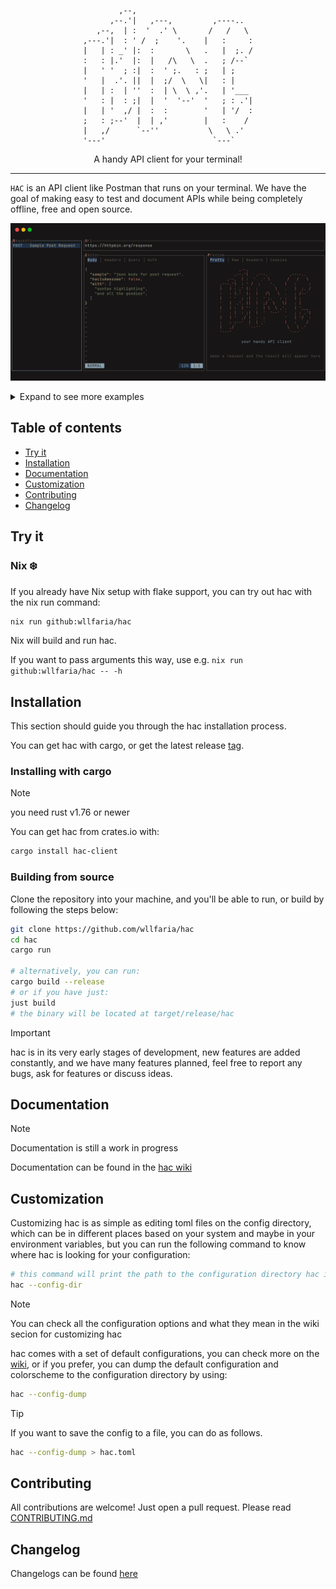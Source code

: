 <div align="center">

            ,--,                          
          ,--.'|   ,---,         ,----..  
       ,--,  | :  '  .' \       /   /   \ 
    ,---.'|  : ' /  ;    '.    |   :     :
    |   | : _' |:  :       \   .   |  ;. /
    :   : |.'  |:  |   /\   \  .   ; /--` 
    |   ' '  ; :|  :  ' ;.   : ;   | ;    
    '   |  .'. ||  |  ;/  \   \|   : |    
    |   | :  | ''  :  | \  \ ,'.   | '___ 
    '   : |  : ;|  |  '  '--'  '   ; : .'|
    |   | '  ,/ |  :  :        '   | '/  :
    ;   : ;--'  |  | ,'        |   :    / 
    |   ,/      `--''           \   \ .'  
    '---'                        `---`    


A handy API client for your terminal!

</div>

<hr />

`HAC` is an API client like Postman that runs on your terminal. We have the
goal of making easy to test and document APIs while being completely offline,
free and open source.

![Preview](./extra/preview.gif)

<details>
<summary>Expand to see more examples</summary>

![Creating a new request](./extra/new-request.gif)

![Error on invalid uri](./extra/error-request.gif)

</details>

## Table of contents
- [Try it](#try-it)
- [Installation](#installation)
- [Documentation](#usage)
- [Customization](#customization)
- [Contributing](#contributing)
- [Changelog](#changelog)

## Try it

### Nix ❄️

If you already have Nix setup with flake support, you can try out hac with the
nix run command:

```sh
nix run github:wllfaria/hac
```

Nix will build and run hac.

If you want to pass arguments this way, use e.g. `nix run github:wllfaria/hac -- -h`

## Installation

This section should guide you through the hac installation process.

You can get hac with cargo, or get the latest release [tag](https://github.com/wllfaria/hac/tags).

### Installing with cargo

> [!NOTE]
> you need rust v1.76 or newer

You can get hac from crates.io with:

```sh
cargo install hac-client
```

### Building from source

Clone the repository into your machine, and you'll be able to run, or build by 
following the steps below:

```sh
git clone https://github.com/wllfaria/hac
cd hac
cargo run

# alternatively, you can run:
cargo build --release
# or if you have just:
just build
# the binary will be located at target/release/hac
```

> [!IMPORTANT]
> hac is in its very early stages of development, new features are added constantly,
> and we have many features planned, feel free to report any bugs, ask for features or
> discuss ideas.

## Documentation

> [!NOTE]
> Documentation is still a work in progress

Documentation can be found in the [hac wiki](https://github.com/wllfaria/hac/wiki)

## Customization

Customizing hac is as simple as editing toml files on the config directory, which can
be in different places based on your system and maybe in your environment variables, but
you can run the following command to know where hac is looking for your configuration:

```sh
# this command will print the path to the configuration directory hac is trying to load
hac --config-dir
```

> [!NOTE]
> You can check all the configuration options and what they mean in the wiki secion
> for customizing hac

hac comes with a set of default configurations, you can check more on the
[wiki](https://github.com/wllfaria/hac/wiki), or if you prefer, you can dump the default
configuration and colorscheme to the configuration directory by using:

```sh
hac --config-dump
```

> [!TIP]
> If you want to save the config to a file, you can do as follows.

```sh
hac --config-dump > hac.toml
```

## Contributing

All contributions are welcome! Just open a pull request. Please read [CONTRIBUTING.md](./CONTRIBUTING.md)

## Changelog

Changelogs can be found [here](./CHANGELOG.md)
